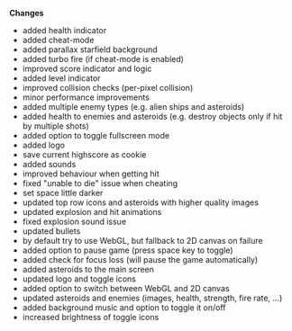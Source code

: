 **Changes**
- added health indicator
- added cheat-mode
- added parallax starfield background
- added turbo fire (if cheat-mode is enabled)
- improved score indicator and logic
- added level indicator
- improved collision checks (per-pixel collision)
- minor performance improvements
- added multiple enemy types (e.g. alien ships and asteroids)
- added health to enemies and asteroids (e.g. destroy objects only if hit by multiple shots)
- added option to toggle fullscreen mode
- added logo
- save current highscore as cookie
- added sounds
- improved behaviour when getting hit
- fixed "unable to die" issue when cheating
- set space little darker
- updated top row icons and asteroids with higher quality images
- updated explosion and hit animations
- fixed explosion sound issue
- updated bullets
- by default try to use WebGL, but fallback to 2D canvas on failure
- added option to pause game (press space key to toggle)
- added check for focus loss (will pause the game automatically)
- added asteroids to the main screen
- updated logo and toggle icons
- added option to switch between WebGL and 2D canvas
- updated asteroids and enemies (images, health, strength, fire rate, ...)
- added background music and option to toggle it on/off
- increased brightness of toggle icons